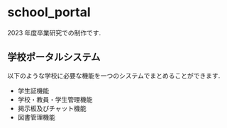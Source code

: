 # school_portal

2023 年度卒業研究での制作です.

## 学校ポータルシステム

以下のような学校に必要な機能を一つのシステムでまとめることができます.

-   学生証機能
-   学校・教員・学生管理機能
-   掲示板及びチャット機能
-   図書管理機能
